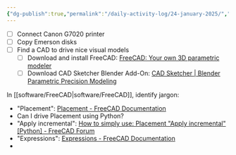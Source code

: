```yaml
---
{"dg-publish":true,"permalink":"/daily-activity-log/24-january-2025/","noteIcon":"","created":"2025-01-24T10:30:50.017-06:00"}
---
```


- [ ] Connect Canon G7020 printer
- [ ] Copy Emerson disks
- [ ] Find a CAD to drive nice visual models
	- [ ] Download and install FreeCAD: [FreeCAD: Your own 3D parametric modeler](https://www.freecad.org/downloads.php)
	- [ ] Download CAD Sketcher Blender Add-On: [CAD Sketcher | Blender Parametric Precision Modeling](https://www.cadsketcher.com/)

In [[software/FreeCAD\|software/FreeCAD]], identify jargon:
- "Placement": [Placement - FreeCAD Documentation](https://wiki.freecad.org/Placement)
- Can I drive Placement using Python?
- "Apply incremental": [How to simply use: Placement "Apply incremental" [Python] - FreeCAD Forum](https://forum.freecad.org/viewtopic.php?t=2530)
- "Expressions": [Expressions - FreeCAD Documentation](https://wiki.freecad.org/Expressions)
- 
